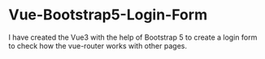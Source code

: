 # Vue-Bootstrap5-Login-Form
I have created the Vue3 with the help of Bootstrap 5 to create a login form to check how the vue-router works with other pages.
